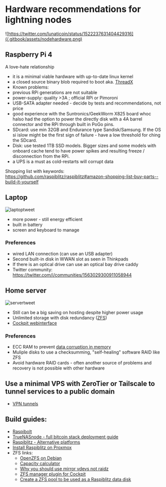 # Hardware recommendations for lightning nodes

![https://twitter.com/lunaticoin/status/1522237631404429316](/.gitbook/assets/nodehardware.png)
## Raspberry Pi 4
A love-hate relationship
 - it is a minimal viable hardware with up-to-date linux kernel
 - a closed source binary blob required to boot aka. [ThreadX](https://en.wikipedia.org/wiki/ThreadX)
 - Known problems:
  - previous RPi generations are not suitable
  - power-supply: quality >3A ; official RPi or Pimoroni
  - USB-SATA adapter needed - decide by tests and recommendations, not price
  - good experience with the Suntronics/GeekWorm X825 board whoc halso had the option to power the directly disk with a 4A barrel connector and the RPi through built in PoGo pins.
  - SDcard: use min 32GB and Endurance type Sandisk/Samsung. If the OS si islow might be the first sign of failure - have a low threshold for ching the SDcard.
  - Disk: use tested 1TB SSD models. Bigger sizes and some models with onboard cache tend to have power spikes and resulting freeze / disconnection from the RPi.
  - a UPS is a must as cold-restarts will corrupt data

Shopping list with keywords: <https://github.com/raspiblitz/raspiblitz#amazon-shopping-list-buy-parts--build-it-yourself>

## Laptop
![laptoptweet](/.gitbook/assets/laptoptweet.png)
- more power - still energy efficient
- built in battery
- screen and keyboard to manage

### Preferences
- wired LAN connection (can use an USB adapter)
- Second built-in disk in WWAN slot as seen in Thinkpads
- If there is an optical drive can use an optical bay drive caddy
- Twitter community: <https://twitter.com/i/communities/1563029300911058944>

## Home server
![servertweet](/.gitbook/assets/servertweet.png)
- Still can be a big saving on hosting despite higher power usage
- Unlimited storage with disk redundancy ([ZFS](https://openzfs.github.io/openzfs-docs/Getting%20Started/Debian/index.html))
- [Cockpit webinterface](https://github.com/raspiblitz/raspiblitz/issues/2767)
### Preferences
- ECC RAM to prevent [data corruption in memory](https://github.com/lightningnetwork/lnd/issues/7022#issuecomment-1278695682)
- Muliple disks to use a checksumming, "self-healing" software RAID like ZFS
- Avoid hardware RAID cards - often another source of problems and recovery is not possible with other hardware
## Use a minimal VPS with ZeroTier or Tailscale to tunnel services to a public domain
* [VPN tunnels](../technicals/networking.md)

## Build guides:
  - [Raspibolt](https://raspibolt.org/)
  - [TrueNASnode - full bitcoin stack deployment guide](https://github.com/seth586/guides/blob/master/FreeNAS/bitcoin/README.md)
  - [Raspiblitz - Alternative platforms](https://github.com/raspiblitz/raspiblitz/tree/dev/alternative.platforms)
  - [Install Raspiblitz on Proxmox](https://github.com/raspiblitz/raspiblitz/tree/dev/alternative.platforms/Proxmox)
  - ZFS links:
    - [OpenZFS on Debian](https://openzfs.github.io/openzfs-docs/Getting%20Started/Debian/index.html)
    - [Capacity calculator](https://wintelguy.com/zfs-calc.pl)
    - [Why you should use mirror vdevs not raidz](https://jrs-s.net/2015/02/06/zfs-you-should-use-mirror-vdevs-not-raid)
    - [ZFS manager plugin for Cockpit](https://github.com/45Drives/cockpit-zfs-manager)
    - [Create a ZFS pool to be used as a Raspiblitz data disk](https://github.com/openoms/bitcoin-tutorials/blob/master/zfs/create-raspiblitz-zfs-disk.md)
